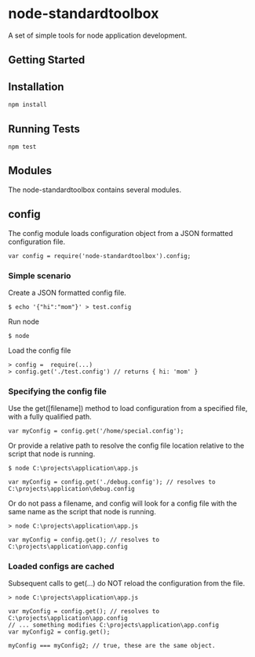 node-standardtoolbox
====================
A set of simple tools for node application development.

Getting Started
---------------

## Installation
    npm install

## Running Tests
    npm test

Modules
-------
The node-standardtoolbox contains several modules.

## config
The config module loads configuration object from a JSON formatted configuration file.

    var config = require('node-standardtoolbox').config;

### Simple scenario
Create a JSON formatted config file.

    $ echo '{"hi":"mom"}' > test.config

Run node

    $ node

Load the config file

    > config =  require(...)
    > config.get('./test.config') // returns { hi: 'mom' }

### Specifying the config file
Use the get([filename]) method to load configuration from a specified file, with a fully qualified path.

    var myConfig = config.get('/home/special.config');

Or provide a relative path to resolve the config file location relative to the script that node is running.

    $ node C:\projects\application\app.js

    var myConfig = config.get('./debug.config'); // resolves to C:\projects\application\debug.config

Or do not pass a filename, and config will look for a config file with the same name as the script that node is running.

    > node C:\projects\application\app.js

    var myConfig = config.get(); // resolves to C:\projects\application\app.config

### Loaded configs are cached
Subsequent calls to get(...) do NOT reload the configuration from the file.

    > node C:\projects\application\app.js

    var myConfig = config.get(); // resolves to C:\projects\application\app.config
    // ... something modifies C:\projects\application\app.config
    var myConfig2 = config.get();

    myConfig === myConfig2; // true, these are the same object.